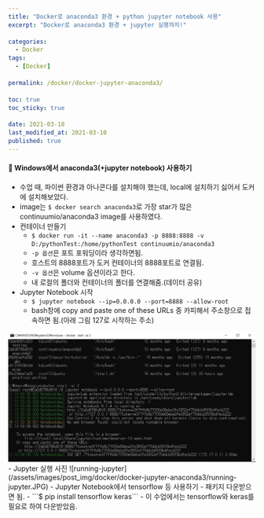 ```yaml
---
title: "Docker로 anaconda3 환경 + python jupyter notebook 사용"
excerpt: "Docker로 anaconda3 환경 + jupyter 실행까지!"

categories:
  - Docker
tags:
  - [Docker]

permalink: /docker/docker-jupyter-anaconda3/

toc: true
toc_sticky: true
 
date: 2021-03-10
last_modified_at: 2021-03-10
published: true
---
```

 
#### 🐍 Windows에서 anaconda3(+jupyter notebook) 사용하기  

- 수업 때, 파이썬 환경과 아나콘다를 설치해야 했는데, local에 설치하기 싫어서 도커에 설치해보았다.  
- image는 ```$ docker search anaconda3```로 가장 star가 많은 continuumio/anaconda3 image를 사용하였다.  
- 컨테이너 만들기  
  - ```$ docker run -it --name anaconda3 -p 8888:8888 -v D:/pythonTest:/home/pythonTest continuumio/anaconda3```  
  - `-p 옵션`은 포트 포워딩이라 생각하면됨.
  - 호스트의 8888포트가 도커 컨테이너의 8888포트로 연결됨.
  - `-v 옵션`은 volume 옵션이라고 한다.
  - 내 로컬의 폴더와 컨테이너의 폴더를 연결해줌.(데이터 공유)
- Jupyter Notebook 시작  
  - ```$ jupyter notebook --ip=0.0.0.0 --port=8888 --allow-root```  
  - bash창에 copy and paste one of these URLs 중 카피해서 주소창으로 접속하면 됨.(아래 그림 127로 시작하는 주소)  
<a href="https://kdjun97.github.io/assets/images/post_img/docker/docker-jupyter-anaconda3/command-jupyter.JPG">
  <img src="/assets/images/post_img/docker/docker-jupyter-anaconda3/command-jupyter.JPG" alt="command-jupyter">
</a>
- Jupyter 실행 사진
![running-jupyter](/assets/images/post_img/docker/docker-jupyter-anaconda3/running-jupyter.JPG)  
- Jupyter Notebook에서 tensorflow 등 사용하기  
  - 패키지 다운받으면 됨.  
  - ```$ pip install tensorflow keras```  
  - 이 수업에서는 tensorflow와 keras를 필요로 하여 다운받았음.  
